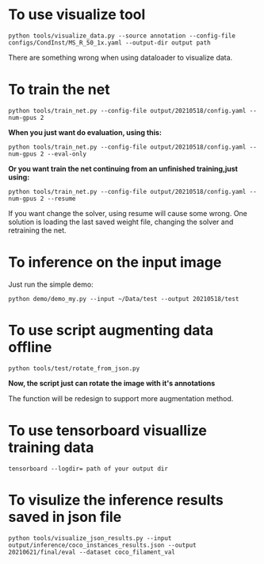 # To use visualize tool

```
python tools/visualize_data.py --source annotation --config-file configs/CondInst/MS_R_50_1x.yaml --output-dir output path
```

There are something wrong when using dataloader to visualize data.

# To train the net

```
python tools/train_net.py --config-file output/20210518/config.yaml --num-gpus 2 
```
**When you just want do evaluation, using this:**
```
python tools/train_net.py --config-file output/20210518/config.yaml --num-gpus 2 --eval-only
```
**Or you want train the net continuing from an unfinished training,just using:**
```
python tools/train_net.py --config-file output/20210518/config.yaml --num-gpus 2 --resume
```
If you want change the solver, using resume will cause some wrong. One solution is loading the last saved weight file, changing the solver and retraining the net.
# To inference on the input image
Just run the simple demo:
```
python demo/demo_my.py --input ~/Data/test --output 20210518/test
```
# To use script augmenting data offline

```
python tools/test/rotate_from_json.py
```
**Now, the script just can rotate the image with it's annotations**  
  
The function will be redesign to support more augmentation method.

# To use tensorboard visuallize training data

```
tensorboard --logdir= path of your output dir
```
# To visulize the inference results saved in json file
```
python tools/visualize_json_results.py --input output/inference/coco_instances_results.json --output 20210621/final/eval --dataset coco_filament_val
``` 